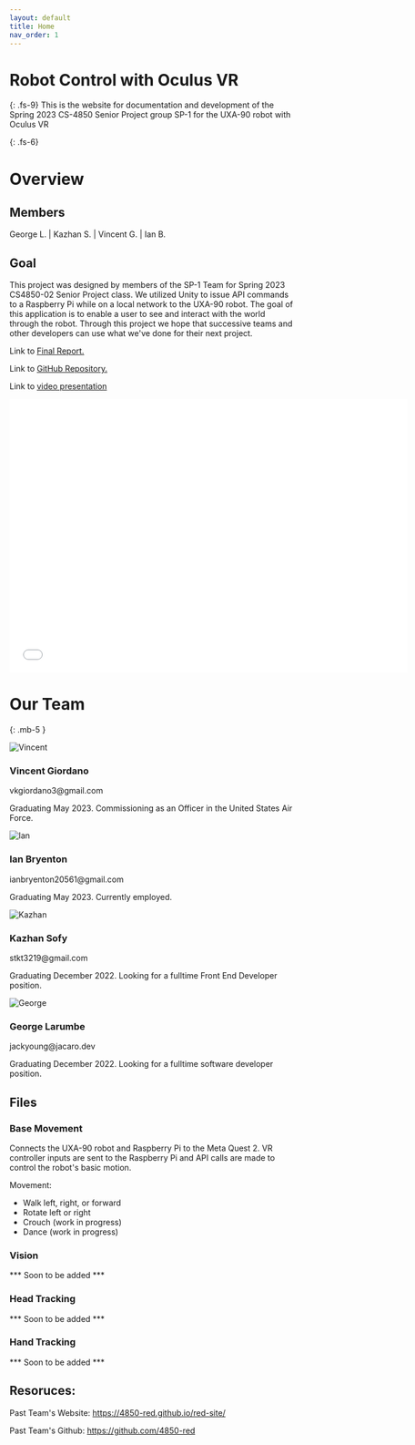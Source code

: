 ```yaml
---
layout: default
title: Home
nav_order: 1
---
```

# Robot Control with Oculus VR
{: .fs-9}
This is the website for documentation and development of the Spring 2023 CS-4850 Senior Project group SP-1 for the UXA-90 robot with Oculus VR

{: .fs-6}
# Overview

## Members
George L. | Kazhan S. | Vincent G. | Ian B.

## Goal
This project was designed by members of the SP-1 Team for Spring 2023 CS4850-02 Senior Project class. We utilized Unity to issue API commands to a Raspberry Pi while on a local network to the UXA-90 robot. The goal of this application is to enable a user to see and interact with the world through the robot. Through this project we hope that successive teams and other developers can use what we've done for their next project.

Link to <a href="{{ site.baseurl }}/documents/final-report.pdf" target="_blank">Final Report.</a>

Link to <a href="https://github.com/CS4850-UXA90/CS4850-Spring23-Robot/tree/main" target="_blank">GitHub Repository.</a>

Link to <a href="{{ site.baseurl }}/documents/it_found_me.mov" target="_blank">video presentation</a>

<iframe src="{{ site.baseurl }}/documents/top29quintillioncheese.mp4"
      width="700"
      height="480"
      frameborder="0"
      allowfullscreen="">
</iframe>

# Our Team
{: .mb-5 }

<div class="col-lg-4 col-md-6 col-sm-12 mb-4">
  <div class="profile-card bg-white shadow mb-4 text-center rounded-lg p-4 position-relative h-100">
    <div class="profile-card_image">
      <img src="{{ site.baseurl }}/images/Vincent.png" alt="Vincent" class="mb-4 shadow">
    </div>
    <div class="profile-card_details">
      <h3 class="mb-0">
        Vincent Giordano
      </h3>
      <p class="text-muted">
        vkgiordano3@gmail.com
      </p>
      <p class="text-muted">
        Graduating May 2023. Commissioning as an Officer in the United States Air Force.
      </p>
    </div>
  </div>
</div>
<div class="col-lg-4 col-md-6 col-sm-12 mb-4">
  <div class="profile-card bg-white shadow mb-4 text-center rounded-lg p-4 position-relative h-100">
    <div class="profile-card_image">
      <img src="{{ site.baseurl }}/images/Ian.jpg" alt="Ian" class="mb-4 shadow">
    </div>
    <div class="profile-card_details">
      <h3 class="mb-0">
        Ian Bryenton
      </h3>
      <p class="text-muted">
        ianbryenton20561@gmail.com
      </p>
      <p class="text-muted">
        Graduating May 2023. Currently employed.
      </p>
    </div>
  </div>
</div>
<div class="col-lg-4 col-md-6 col-sm-12 mb-4">
  <div class="profile-card bg-white shadow mb-4 text-center rounded-lg p-4 position-relative h-100">
    <div class="profile-card_image">
      <img src="{{ site.baseurl }}/images/Kazhan.jpg" alt="Kazhan" class="mb-4 shadow">
    </div>
    <div class="profile-card_details">
      <h3 class="mb-0">
        Kazhan Sofy
      </h3>
      <p class="text-muted">
	stkt3219@gmail.com
      </p>
      <p class="text-muted">
	Graduating December 2022. Looking for a fulltime Front End Developer position.
      </p>
    </div>
  </div>
</div>
<div class="col-lg-4 col-md-6 col-sm-12 mb-4">
  <div class="profile-card bg-white shadow mb-4 text-center rounded-lg p-4 position-relative h-100">
    <div class="profile-card_image">
      <img src="{{ site.baseurl }}/images/George.jpg" alt="George" class="mb-4 shadow">
    </div>
    <div class="profile-card_details">
      <h3 class="mb-0">
        George Larumbe
      </h3>
      <p class="text-muted">
        jackyoung@jacaro.dev
      </p>
      <p class="text-muted">
        Graduating December 2022. Looking for a fulltime software developer position.
      </p>
    </div>
  </div>
</div>

## Files
### Base Movement
Connects the UXA-90 robot and Raspberry Pi to the Meta Quest 2. VR controller inputs are sent to the Raspberry Pi and API calls are made to control the robot's basic motion.

Movement: 
+ Walk left, right, or forward
+ Rotate left or right
+ Crouch (work in progress)
+ Dance (work in progress)

### Vision
*** Soon to be added ***

### Head Tracking
*** Soon to be added ***

### Hand Tracking
*** Soon to be added ***


## Resoruces:
Past Team's Website: https://4850-red.github.io/red-site/

Past Team's Github: https://github.com/4850-red

